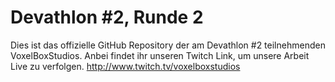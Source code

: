 # Devathlon #2, Runde 2
Dies ist das offizielle GitHub Repository der am Devathlon #2 teilnehmenden VoxelBoxStudios. Anbei findet ihr unseren Twitch Link, um unsere Arbeit Live zu verfolgen.
http://www.twitch.tv/voxelboxstudios
